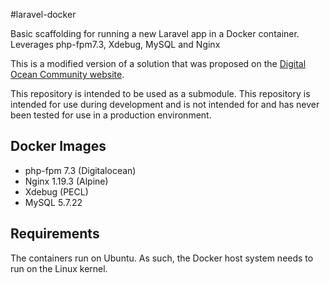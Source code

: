 #laravel-docker


Basic scaffolding for running a new Laravel app in a Docker container. Leverages php-fpm7.3, Xdebug, MySQL and Nginx

This is a modified version of a solution that was proposed on the [Digital Ocean Community website](https://www.digitalocean.com/community/tutorials/how-to-set-up-laravel-nginx-and-mysql-with-docker-compose).

This repository is intended to be used as a submodule. This repository is intended for use during development and is not intended for and has never been tested for use in a production environment. 

## Docker Images
 - php-fpm 7.3 (Digitalocean)
 - Nginx 1.19.3 (Alpine)
 - Xdebug (PECL)
 - MySQL 5.7.22


## Requirements
The containers run on Ubuntu. As such, the Docker host system needs to run on the Linux kernel. 


